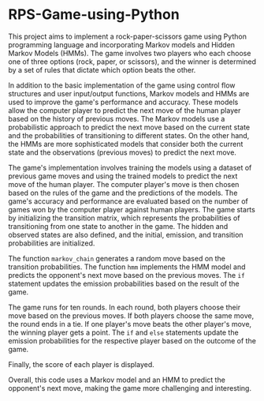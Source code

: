 # RPS-Game-using-Python
This project aims to implement a rock-paper-scissors game using Python programming language and incorporating Markov models and Hidden Markov Models (HMMs). The game involves two players who each choose one of three options (rock, paper, or scissors), and the winner is determined by a set of rules that dictate which option beats the other. 

In addition to the basic implementation of the game using control flow structures and user input/output functions, Markov models and HMMs are used to improve the game's performance and accuracy. These models allow the computer player to predict the next move of the human player based on the history of previous moves. The Markov models use a probabilistic approach to predict the next move based on the current state and the probabilities of transitioning to different states. On the other hand, the HMMs are more sophisticated models that consider both the current state and the observations (previous moves) to predict the next move. 

The game's implementation involves training the models using a dataset of previous game moves and using the trained models to predict the next move of the human player. The computer player's move is then chosen based on the rules of the game and the predictions of the models. The game's accuracy and performance are evaluated based on the number of games won by the computer player against human players.
The game starts by initializing the transition matrix, which represents the probabilities of transitioning from one state to another in the game. The hidden and observed states are also defined, and the initial, emission, and transition probabilities are initialized. 

The function `markov_chain` generates a random move based on the transition probabilities. The function `hmm` implements the HMM model and predicts the opponent's next move based on the previous moves. The `if` statement updates the emission probabilities based on the result of the game.

The game runs for ten rounds. In each round, both players choose their move based on the previous moves. If both players choose the same move, the round ends in a tie. If one player's move beats the other player's move, the winning player gets a point. The `if` and `else` statements update the emission probabilities for the respective player based on the outcome of the game. 

Finally, the score of each player is displayed. 

Overall, this code uses a Markov model and an HMM to predict the opponent's next move, making the game more challenging and interesting.
